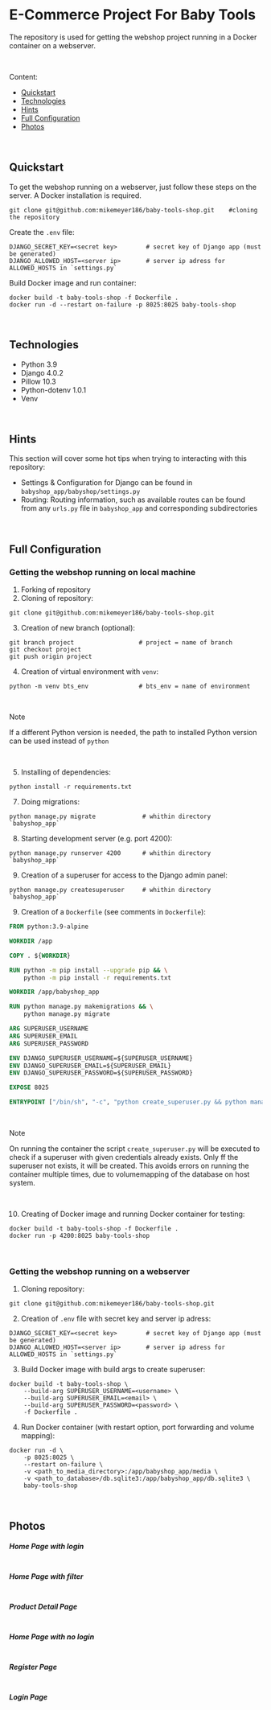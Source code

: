 # E-Commerce Project For Baby Tools

The repository is used for getting the webshop project running in a Docker container on a webserver.

</br>

Content:

-   [Quickstart](#quickstart)
-   [Technologies](#technologies)
-   [Hints](#hints)
-   [Full Configuration](#full-configuration)
-   [Photos](#photos)

</br>

## Quickstart

To get the webshop running on a webserver, just follow these steps on the server. A Docker installation is required.

```shell
git clone git@github.com:mikemeyer186/baby-tools-shop.git    #cloning the repository
```

Create the `.env` file:

```shell
DJANGO_SECRET_KEY=<secret key>        # secret key of Django app (must be generated)
DJANGO_ALLOWED_HOST=<server ip>       # server ip adress for ALLOWED_HOSTS in `settings.py`
```

Build Docker image and run container:

```shell
docker build -t baby-tools-shop -f Dockerfile .
docker run -d --restart on-failure -p 8025:8025 baby-tools-shop
```

</br>

## Technologies

-   Python 3.9
-   Django 4.0.2
-   Pillow 10.3
-   Python-dotenv 1.0.1
-   Venv

</br>

## Hints

This section will cover some hot tips when trying to interacting with this repository:

-   Settings & Configuration for Django can be found in `babyshop_app/babyshop/settings.py`
-   Routing: Routing information, such as available routes can be found from any `urls.py` file in `babyshop_app` and corresponding subdirectories

</br>

## Full Configuration

### Getting the webshop running on local machine

1. Forking of repository
2. Cloning of repository:

```shell
git clone git@github.com:mikemeyer186/baby-tools-shop.git
```

3. Creation of new branch (optional):

```shell
git branch project                  # project = name of branch
git checkout project
git push origin project
```

4. Creation of virtual environment with `venv`:

```shell
python -m venv bts_env              # bts_env = name of environment
```

</br>

> [!NOTE]
> If a different Python version is needed, the path to installed Python version can be used instead of `python`

</br>

5. Installing of dependencies:

```shell
python install -r requirements.txt
```

7. Doing migrations:

```shell
python manage.py migrate             # whithin directory `babyshop_app`
```

8. Starting development server (e.g. port 4200):

```shell
python manage.py runserver 4200      # whithin directory `babyshop_app`
```

9. Creation of a superuser for access to the Django admin panel:

```shell
python manage.py createsuperuser     # whithin directory `babyshop_app`
```

9. Creation of a `Dockerfile` (see comments in `Dockerfile`):

```Dockerfile
FROM python:3.9-alpine

WORKDIR /app

COPY . ${WORKDIR}

RUN python -m pip install --upgrade pip && \
    python -m pip install -r requirements.txt

WORKDIR /app/babyshop_app

RUN python manage.py makemigrations && \
    python manage.py migrate

ARG SUPERUSER_USERNAME
ARG SUPERUSER_EMAIL
ARG SUPERUSER_PASSWORD

ENV DJANGO_SUPERUSER_USERNAME=${SUPERUSER_USERNAME}
ENV DJANGO_SUPERUSER_EMAIL=${SUPERUSER_EMAIL}
ENV DJANGO_SUPERUSER_PASSWORD=${SUPERUSER_PASSWORD}

EXPOSE 8025

ENTRYPOINT ["/bin/sh", "-c", "python create_superuser.py && python manage.py runserver 0.0.0.0:8025"]
```

</br>

> [!NOTE]
> On running the container the script `create_superuser.py` will be executed to check if a superuser with given credentials already exists.
> Only ff the superuser not exists, it will be created. This avoids errors on running the container multiple times, due to volumemapping of the database on host system.

</br>

10. Creating of Docker image and running Docker container for testing:

```shell
docker build -t baby-tools-shop -f Dockerfile .
docker run -p 4200:8025 baby-tools-shop
```

</br>

### Getting the webshop running on a webserver

1. Cloning repository:

```shell
git clone git@github.com:mikemeyer186/baby-tools-shop.git
```

2. Creation of `.env` file with secret key and server ip adress:

```shell
DJANGO_SECRET_KEY=<secret key>        # secret key of Django app (must be generated)
DJANGO_ALLOWED_HOST=<server ip>       # server ip adress for ALLOWED_HOSTS in `settings.py`
```

3. Build Docker image with build args to create superuser:

```shell
docker build -t baby-tools-shop \
    --build-arg SUPERUSER_USERNAME=<username> \
    --build-arg SUPERUSER_EMAIL=<email> \
    --build-arg SUPERUSER_PASSWORD=<password> \
    -f Dockerfile .
```

4. Run Docker container (with restart option, port forwarding and volume mapping):

```shell
docker run -d \
    -p 8025:8025 \
    --restart on-failure \
    -v <path_to_media_directory>:/app/babyshop_app/media \
    -v <path_to_database>/db.sqlite3:/app/babyshop_app/db.sqlite3 \
    baby-tools-shop
```

</br>

## Photos

##### Home Page with login

<img alt="" src="https://github.com/MET-DEV/Django-E-Commerce/blob/master/project_images/capture_20220323080815407.jpg"></img>

##### Home Page with filter

<img alt="" src="https://github.com/MET-DEV/Django-E-Commerce/blob/master/project_images/capture_20220323080840305.jpg"></img>

##### Product Detail Page

<img alt="" src="https://github.com/MET-DEV/Django-E-Commerce/blob/master/project_images/capture_20220323080934541.jpg"></img>

##### Home Page with no login

<img alt="" src="https://github.com/MET-DEV/Django-E-Commerce/blob/master/project_images/capture_20220323080953570.jpg"></img>

##### Register Page

<img alt="" src="https://github.com/MET-DEV/Django-E-Commerce/blob/master/project_images/capture_20220323081016022.jpg"></img>

##### Login Page

<img alt="" src="https://github.com/MET-DEV/Django-E-Commerce/blob/master/project_images/capture_20220323081044867.jpg"></img>
